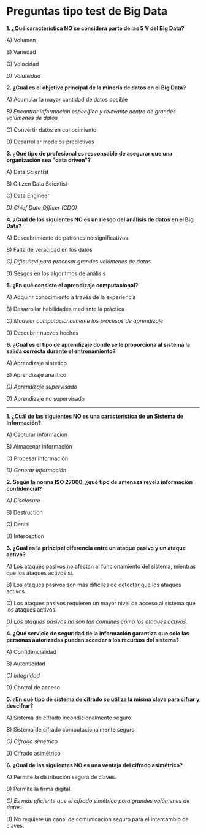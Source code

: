 # Preguntas tipo test de Big Data

**1. ¿Qué característica NO se considera parte de las 5 V del Big Data?**

A) Volumen

B) Variedad

C) Velocidad

*D) Volatilidad*

**2. ¿Cuál es el objetivo principal de la minería de datos en el Big Data?**

A) Acumular la mayor cantidad de datos posible

*B) Encontrar información específica y relevante dentro de grandes volúmenes de datos*

C) Convertir datos en conocimiento

D) Desarrollar modelos predictivos

**3. ¿Qué tipo de profesional es responsable de asegurar que una organización sea "data driven"?**

A) Data Scientist

B) Citizen Data Scientist

C) Data Engineer

*D) Chief Data Officer (CDO)*

**4. ¿Cuál de los siguientes NO es un riesgo del análisis de datos en el Big Data?**

A) Descubrimiento de patrones no significativos

B) Falta de veracidad en los datos

*C) Dificultad para procesar grandes volúmenes de datos*

D) Sesgos en los algoritmos de análisis

**5. ¿En qué consiste el aprendizaje computacional?**

A) Adquirir conocimiento a través de la experiencia

B) Desarrollar habilidades mediante la práctica

*C) Modelar computacionalmente los procesos de aprendizaje*

D) Descubrir nuevos hechos

**6. ¿Cuál es el tipo de aprendizaje donde se le proporciona al sistema la salida correcta durante el entrenamiento?**

A) Aprendizaje sintético

B) Aprendizaje analítico

*C) Aprendizaje supervisado*

D) Aprendizaje no supervisado

---

**1. ¿Cuál de las siguientes NO es una característica de un Sistema de Información?**

A) Capturar información

B) Almacenar información

C) Procesar información

*D) Generar información*

**2. Según la norma ISO 27000, ¿qué tipo de amenaza revela información confidencial?**

*A) Disclosure*

B) Destruction

C) Denial

D) Interception

**3. ¿Cuál es la principal diferencia entre un ataque pasivo y un ataque activo?**

A) Los ataques pasivos no afectan al funcionamiento del sistema, mientras que los ataques activos sí.

B) Los ataques pasivos son más difíciles de detectar que los ataques activos.

C) Los ataques pasivos requieren un mayor nivel de acceso al sistema que los ataques activos.

*D) Los ataques pasivos no son tan comunes como los ataques activos.*

**4. ¿Qué servicio de seguridad de la información garantiza que solo las personas autorizadas puedan acceder a los recursos del sistema?**

A) Confidencialidad

B) Autenticidad

*C) Integridad*

D) Control de acceso

**5. ¿En qué tipo de sistema de cifrado se utiliza la misma clave para cifrar y descifrar?**

A) Sistema de cifrado incondicionalmente seguro

B) Sistema de cifrado computacionalmente seguro

*C) Cifrado simétrico*

D) Cifrado asimétrico

**6. ¿Cuál de las siguientes NO es una ventaja del cifrado asimétrico?**

A) Permite la distribución segura de claves.

B) Permite la firma digital.

*C) Es más eficiente que el cifrado simétrico para grandes volúmenes de datos.*

D) No requiere un canal de comunicación seguro para el intercambio de claves.
